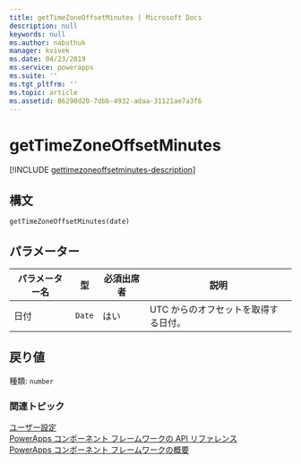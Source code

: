 ```yaml
---
title: getTimeZoneOffsetMinutes | Microsoft Docs
description: null
keywords: null
ms.author: nabuthuk
manager: kvivek
ms.date: 04/23/2019
ms.service: powerapps
ms.suite: ''
ms.tgt_pltfrm: ''
ms.topic: article
ms.assetid: 86290d20-7dbb-4932-adaa-31121ae7a3f6
---
```


# <a name="gettimezoneoffsetminutes"></a>getTimeZoneOffsetMinutes

[!INCLUDE [gettimezoneoffsetminutes-description](includes/gettimezoneoffsetminutes-description.md)]

## <a name="syntax"></a>構文

`getTimeZoneOffsetMinutes(date)`

## <a name="parameters"></a>パラメーター

| パラメーター名|型|必須出席者|説明|
| ------------- |----|--------|-----------|
|日付|`Date`|はい|UTC からのオフセットを取得する日付。|

## <a name="return-value"></a>戻り値

種類: `number`


### <a name="related-topics"></a>関連トピック

[ユーザー設定](../usersettings.md)<br/>
[PowerApps コンポーネント フレームワークの API リファレンス](../../reference/index.md)<br/>
[PowerApps コンポーネント フレームワークの概要](../../overview.md)